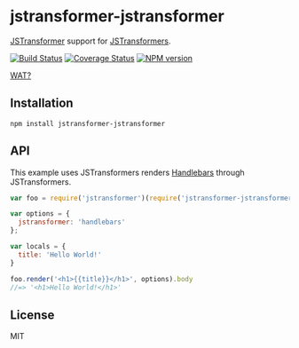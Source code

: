# jstransformer-jstransformer

[JSTransformer](http://github.com/jstransformers) support for [JSTransformers](http://github.com/jstransformers).

[![Build Status](https://img.shields.io/travis/jstransformers/jstransformer-jstransformer/master.svg)](https://travis-ci.org/jstransformers/jstransformer-jstransformer)
[![Coverage Status](https://img.shields.io/coveralls/jstransformers/jstransformer-jstransformer/master.svg)](https://coveralls.io/r/jstransformers/jstransformer-jstransformer?branch=master)
[![NPM version](https://img.shields.io/npm/v/jstransformer-jstransformer.svg)](https://www.npmjs.org/package/jstransformer-jstransformer)

[WAT?](https://duckduckgo.com/?q=wat&t=lm&iax=1&ia=images)

## Installation

    npm install jstransformer-jstransformer

## API

This example uses JSTransformers renders [Handlebars](http://handlebarsjs.com) through JSTransformers.

```js
var foo = require('jstransformer')(require('jstransformer-jstransformer'))

var options = {
  jstransformer: 'handlebars'
};

var locals = {
  title: 'Hello World!'
}

foo.render('<h1>{{title}}</h1>', options).body
//=> '<h1>Hello World!</h1>'
```

## License

MIT
